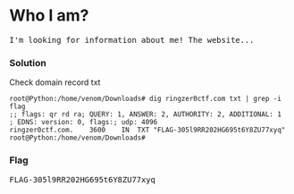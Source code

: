 <h1><b>Who I am?</h1></b>
<pre>I'm looking for information about me! The website...
</pre>
</b><h3>Solution</h3></b>
<p>Check domain record txt</p>

```console
root@Python:/home/venom/Downloads# dig ringzer0ctf.com txt | grep -i flag
;; flags: qr rd ra; QUERY: 1, ANSWER: 2, AUTHORITY: 2, ADDITIONAL: 1
; EDNS: version: 0, flags:; udp: 4096
ringzer0ctf.com.	3600	IN	TXT	"FLAG-305l9RR202HG695t6Y8ZU77xyq"
root@Python:/home/venom/Downloads# 
```
</b><h3>Flag</h3></b>
<pre>
FLAG-305l9RR202HG695t6Y8ZU77xyq
</pre>
